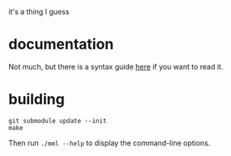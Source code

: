 it's a thing I guess

# documentation
Not much, but there is a syntax guide [here](docs/README.md) if you want to read it.

# building
```
git submodule update --init
make
```
Then run `./mml --help` to display the command-line options.
